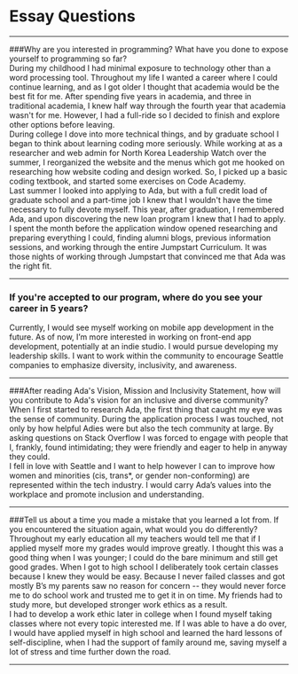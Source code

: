 # Essay Questions  

---  

###Why are you interested in programming? What have you done to expose yourself to programming so far?  
During my childhood I had minimal exposure to technology other than a word processing tool. Throughout my life I wanted a career where I could continue learning, and as I got older I thought that academia would be the best fit for me. After spending five years in academia, and three in traditional academia, I knew half way through the fourth year that academia wasn't for me. However, I had a full-ride so I decided to finish and explore other options before leaving.    
During college I dove into more technical things, and by graduate school I began to think about learning coding more seriously.  While working at as a researcher and web admin for North Korea Leadership Watch over the summer, I reorganized the website and the menus which got me hooked on researching how website coding and design worked. So, I picked up a basic coding textbook, and started some exercises on Code Academy.  
Last summer I looked into applying to Ada, but with a full credit load of graduate school and a part-time job I knew that I wouldn't have the time necessary to fully devote myself. This year, after graduation, I remembered Ada, and upon discovering the new loan program I knew that I had to apply. I spent the month before the application window opened researching and preparing everything I could, finding alumni blogs, previous information sessions, and working through the entire Jumpstart Curriculum. It was those nights of working through Jumpstart that convinced me that Ada was the right fit.  

---
### If you're accepted to our program, where do you see your career in 5 years?  
Currently, I would see myself working on mobile app development in the future. As of now, I’m more interested in working on front-end app development, potentially at an indie studio. I would pursue developing my leadership skills. I want to work within the community to encourage Seattle companies to emphasize diversity, inclusivity, and awareness.  

---
###After reading Ada's Vision, Mission and Inclusivity Statement, how will you contribute to Ada's vision for an inclusive and diverse community?  
When I first started to research Ada, the first thing that caught my eye was the sense of community. During the application process I was touched, not only by how helpful Adies were but also the tech community at large. By asking questions on Stack Overflow I was forced to engage with people that I, frankly, found intimidating; they were friendly and eager to help in anyway they could.   
I fell in love with Seattle and I want to help however I can to improve how women and minorities (cis, trans*, or gender non-conforming) are represented within the tech industry. I would carry Ada’s values into the workplace and promote inclusion and understanding.  

---
###Tell us about a time you made a mistake that you learned a lot from. If you encountered the situation again, what would you do differently?  
Throughout my early education all my teachers would tell me that if I applied myself more my grades would improve greatly. I thought this was a good thing when I was younger; I could do the bare minimum and still get good grades. When I got to high school I deliberately took certain classes because I knew they would be easy. Because I never failed classes and got mostly B’s my parents saw no reason for concern -- they would never force me to do school work and trusted me to get it in on time. My friends had to study more, but developed stronger work ethics as a result.    
I had to develop a work ethic later in college when I found myself taking classes where not every topic interested me. If I was able to have a do over, I would have applied myself in high school and learned the hard lessons of self-discipline, when I had the support of family around me, saving myself a lot of stress and time further down the road.  

---
